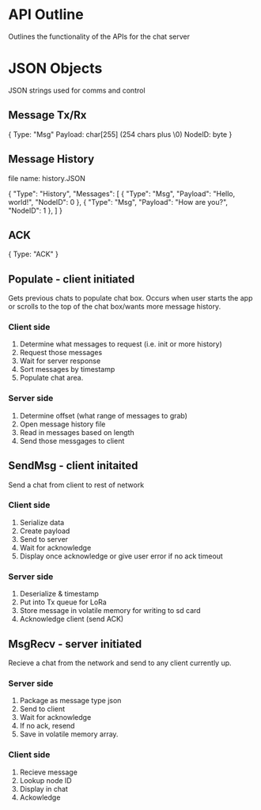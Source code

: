 # API Outline

Outlines the functionality of the APIs for the chat server

# JSON Objects

JSON strings used for comms and control

## Message Tx/Rx

{
    Type: "Msg"
    Payload: char[255] (254 chars plus \0)
    NodeID: byte
}

## Message History
file name: history.JSON

{
    "Type": "History",
        "Messages": [
         {
             "Type": "Msg",
             "Payload": "Hello, world!",
             "NodeID": 0
         },
         {
             "Type": "Msg",
             "Payload": "How are you?",
             "NodeID": 1
         },
     ]
} 

## ACK

{
    Type: "ACK"
}

## Populate - client initiated

Gets previous chats to populate chat box.
Occurs when user starts the app or scrolls to the top of the chat box/wants more message history.

### Client side

1. Determine what messages to request (i.e. init or more history)
2. Request those messages
3. Wait for server response
4. Sort messages by timestamp
5. Populate chat area.

### Server side

1. Determine offset (what range of messages to grab)
2. Open message history file
3. Read in messages based on length
4. Send those messgages to client

## SendMsg - client initaited

Send a chat from client to rest of network

### Client side
1. Serialize data
2. Create payload
3. Send to server
4. Wait for acknowledge
5. Display once acknowledge or give user error if no ack timeout


### Server side

1. Deserialize & timestamp
2. Put into Tx queue for LoRa
3. Store message in volatile memory for writing to sd card
4. Acknowledge client (send ACK)

## MsgRecv - server initiated

Recieve a chat from the network and send to any client currently up.

### Server side

1. Package as message type json
2. Send to client
3. Wait for acknowledge
4. If no ack, resend
5. Save in volatile memory array.

### Client side

1. Recieve message
2. Lookup node ID
3. Display in chat
4. Ackowledge
